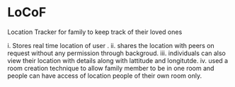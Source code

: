 # LoCoF
Location Tracker for family to keep track of their loved ones

i. Stores real time location of user .
ii. shares the location with peers on request without any permission through backgroud.
iii. individuals can also view their location with details along with lattitude and longitutde.
iv.  used a room creation technique to allow family member to be in one room and people can have access of location people of their own room only.
